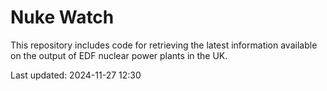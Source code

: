 # Nuke Watch

This repository includes code for retrieving the latest information available on the output of EDF nuclear power plants in the UK.

Last updated: 2024-11-27 12:30